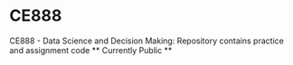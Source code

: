 # CE888
CE888 - Data Science and Decision Making: Repository contains practice and assignment code
** Currently Public **
